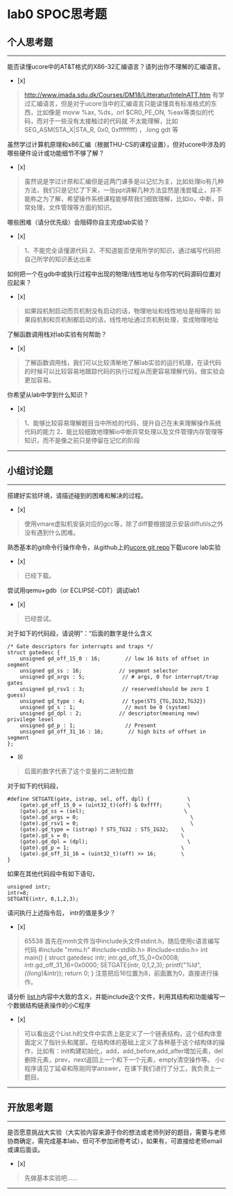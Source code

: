 # lab0 SPOC思考题

## 个人思考题

---

能否读懂ucore中的AT&T格式的X86-32汇编语言？请列出你不理解的汇编语言。
- [x]  

>  http://www.imada.sdu.dk/Courses/DM18/Litteratur/IntelnATT.htm
有学过汇编语言，但是对于ucore当中的汇编语言只能读懂具有标准格式的东西，比如像是
movw %ax, %ds，orl $CR0_PE_ON, %eax等类似的代码，而对于一些没有太接触过的代码就
不太能理解，比如SEG_ASM(STA_X|STA_R, 0x0, 0xffffffff) ，.long gdt 等

虽然学过计算机原理和x86汇编（根据THU-CS的课程设置），但对ucore中涉及的哪些硬件设计或功能细节不够了解？
- [x]  

>  虽然说是学过计原和汇编但是这两门课多是以记忆为主，比如处理io有几种方法，我们只是记忆了下来，一张ppt讲解几种方法显然是浅尝辄止，并不能称之为了解，希望操作系统课程能够帮我们细致理解，比如io，中断，异常处理，文件管理等方面的知识。 


哪些困难（请分优先级）会阻碍你自主完成lab实验？
- [x]  

>  1、不能完全读懂源代码
   2、不知道能否使用所学的知识，通过编写代码把自己所学的知识表达出来

如何把一个在gdb中或执行过程中出现的物理/线性地址与你写的代码源码位置对应起来？
- [x]  

> 如果段机制启动而页机制没有启动的话，物理地址和线性地址是相等的
  如果段机制和页机制都启动的话，线性地址通过页机制处理，变成物理地址

了解函数调用栈对lab实验有何帮助？
- [x]  

>  了解函数调用栈，我们可以比较清晰地了解lab实验的运行机理，在读代码的时候可以比较容易地跟踪代码的执行过程从而更容易理解代码，做实验会更加容易。 

你希望从lab中学到什么知识？
- [x]  

>  1、能够比较容易理解题目当中所给的代码，提升自己在未来理解操作系统代码的能力
   2、能比较细致地理解io中断异常处理以及文件管理内存管理等知识，而不是像之前只是停留在记忆的阶段

---

## 小组讨论题

---

搭建好实验环境，请描述碰到的困难和解决的过程。
- [x]  

> 使用vmare虚拟机安装对应的gcc等，除了diff要根据提示安装diffutils之外没有遇到什么困难。

熟悉基本的git命令行操作命令，从github上的[ucore git repo](http://www.github.com/chyyuu/ucore_lab)下载ucore lab实验
- [x]  

> 已经下载。

尝试用qemu+gdb（or ECLIPSE-CDT）调试lab1
- [x]  

> 已经尝试。

对于如下的代码段，请说明”：“后面的数字是什么含义
```
/* Gate descriptors for interrupts and traps */
struct gatedesc {
    unsigned gd_off_15_0 : 16;        // low 16 bits of offset in segment
    unsigned gd_ss : 16;            // segment selector
    unsigned gd_args : 5;            // # args, 0 for interrupt/trap gates
    unsigned gd_rsv1 : 3;            // reserved(should be zero I guess)
    unsigned gd_type : 4;            // type(STS_{TG,IG32,TG32})
    unsigned gd_s : 1;                // must be 0 (system)
    unsigned gd_dpl : 2;            // descriptor(meaning new) privilege level
    unsigned gd_p : 1;                // Present
    unsigned gd_off_31_16 : 16;        // high bits of offset in segment
};
```
- [x]  

> 后面的数字代表了这个变量的二进制位数

对于如下的代码段，
```
#define SETGATE(gate, istrap, sel, off, dpl) {            \
    (gate).gd_off_15_0 = (uint32_t)(off) & 0xffff;        \
    (gate).gd_ss = (sel);                                \
    (gate).gd_args = 0;                                    \
    (gate).gd_rsv1 = 0;                                    \
    (gate).gd_type = (istrap) ? STS_TG32 : STS_IG32;    \
    (gate).gd_s = 0;                                    \
    (gate).gd_dpl = (dpl);                                \
    (gate).gd_p = 1;                                    \
    (gate).gd_off_31_16 = (uint32_t)(off) >> 16;        \
}
```
如果在其他代码段中有如下语句，
```
unsigned intr;
intr=8;
SETGATE(intr, 0,1,2,3);
```
请问执行上述指令后， intr的值是多少？
- [x]  

> 65538
首先在mmh文件当中include头文件stdint.h，随后使用c语言编写代码
#include "mmu.h"
#include<stdlib.h>
#include<stdio.h>
int main()
{
	struct gatedesc intr;
	intr.gd_off_15_0=0x0008;
	intr.gd_off_31_16=0x0000;
	SETGATE(intr, 0,1,2,3);
	printf("%ld",*((long*)&intr));
	return 0;
}
注意把后16位置为8，前面置为0，直接进行操作。

请分析 [list.h](https://github.com/chyyuu/ucore_lab/blob/master/labcodes/lab2/libs/list.h)内容中大致的含义，并能include这个文件，利用其结构和功能编写一个数据结构链表操作的小C程序
- [x]  

> 可以看出这个List.h的文件中实质上是定义了一个链表结构，这个结构体里面定义了指针头和尾部，在结构体的基础上定义了各种基于这个结构体的操作，比如有：init构建初始化，add，add_before,add_after增加元素，del删除元素，prev，next返回上一个和下一个元素，empty清空操作等。
小c程序请见丁延卓和陈刚同学answer，在课下我们进行了分工，我负责上一题目。

---

## 开放思考题

---

是否愿意挑战大实验（大实验内容来源于你的想法或老师列好的题目，需要与老师协商确定，需完成基本lab，但可不参加闭卷考试），如果有，可直接给老师email或课后面谈。
- [x]  

>  先做基本实验吧……

---

